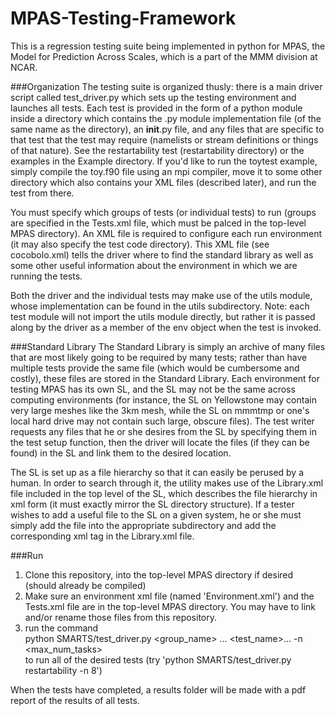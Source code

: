 # MPAS-Testing-Framework
This is a regression testing suite being implemented in python for MPAS, the Model for Prediction Across Scales, which is a part of the MMM division at NCAR.


###Organization
The testing suite is organized thusly: there is a main driver script called test_driver.py which sets up the testing environment and launches all tests. Each test is provided in the form of a python module inside a directory which contains the .py module implementation file (of the same name as the directory), an __init__.py file, and any files that are specific to that test that the test may require (namelists or stream definitions or things of that nature). See the restartability test (restartability directory) or the examples in the Example directory. If you'd like to run the toytest example, simply compile the toy.f90 file using an mpi compiler, move it to some other directory which also contains your XML files (described later), and run the test from there.

You must specify which groups of tests (or individual tests) to run (groups are specified in the Tests.xml file, which must be palced in the top-level MPAS directory). An XML file is required to configure each run environment (it may also specify the test code directory). This XML file (see cocobolo.xml) tells the driver where to find the standard library as well as some other useful information about the environment in which we are running the tests. 

Both the driver and the individual tests may make use of the utils module, whose implementation can be found in the utils subdirectory. Note: each test module will not import the utils module directly, but rather it is passed along by the driver as a member of the env object when the test is invoked.

###Standard Library
The Standard Library is simply an archive of many files that are most likely going to be required by many tests; rather than have multiple tests provide the same file (which would be cumbersome and costly), these files are stored in the Standard Library. Each environment for testing MPAS has its own SL, and the SL may not be the same across computing environments (for instance, the SL on Yellowstone may contain very large meshes like the 3km mesh, while the SL on mmmtmp or one's local hard drive may not contain such large, obscure files). The test writer requests any files that he or she desires from the SL by specifying them in the test setup function, then the driver will locate the files (if they can be found) in the SL and link them to the desired location. 

The SL is set up as a file hierarchy so that it can easily be perused by a human. In order to search through it, the utility makes use of the Library.xml file included in the top level of the SL, which describes the file hierarchy in xml form (it must exactly mirror the SL directory structure). If a tester wishes to add a useful file to the SL on a given system, he or she must simply add the file into the appropriate subdirectory and add the corresponding xml tag in the Library.xml file. 

###Run

1. Clone this repository, into the top-level MPAS directory if desired (should already be compiled)
2. Make sure an environment xml file (named 'Environment.xml') and the Tests.xml file are in the top-level MPAS directory. You may have to link and/or rename those files from this repository.
3. run the command <br>
python SMARTS/test_driver.py <group_name> ... <test_name>... -n <max_num_tasks> <br>
  to run all of the desired tests (try 'python SMARTS/test_driver.py restartability -n 8')

When the tests have completed, a results folder will be made with a pdf report of the results of all tests. 
